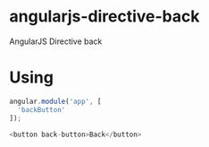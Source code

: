 # angularjs-directive-back
AngularJS Directive back

# Using
```javascript
angular.module('app', [
  'backButton'
]);

<button back-button>Back</button>
```
